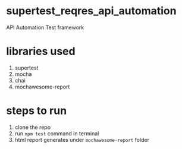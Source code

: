 # supertest_reqres_api_automation
API Automation Test framework

# libraries used
1. supertest
2. mocha
3. chai
4. mochawesome-report

# steps to run

1. clone the repo
2. run `npm test` command in terminal
3. html report generates under `mochawesome-report` folder


